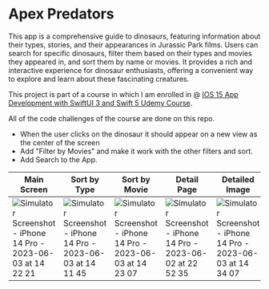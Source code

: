 # Apex Predators

This app is a comprehensive guide to dinosaurs, featuring information about their types, stories, and their appearances in Jurassic Park films. Users can search for specific dinosaurs, filter them based on their types and movies they appeared in, and sort them by name or movies. 
It provides a rich and interactive experience for dinosaur enthusiasts, offering a convenient way to explore and learn about these fascinating creatures.

This project is part of a course in which I am enrolled in @ [IOS 15 App Development with SwiftUI 3 and Swift 5 Udemy Course](https://farfetch.udemy.com/course/ios-15-app-development-with-swiftui-3-and-swift-5/). 

All of the code challenges of the course are done on this repo.

* When the user clicks on the dinosaur it should appear on a new view as the center of the screen
* Add "Filter by Movies" and make it work with the other filters and sort.
* Add Search to the App.

| Main Screen        | Sort by Type           | Sort by Movie           | Detail Page          | Detailed Image          |
| ------------- | ------------- | ------------- | ------------- | ------------- |
| ![Simulator Screenshot - iPhone 14 Pro - 2023-06-03 at 14 22 21](https://github.com/onunomendonca/apexPredators/assets/5332606/33565435-c164-4ff8-8cac-e9dfcecd208e)  | ![Simulator Screenshot - iPhone 14 Pro - 2023-06-03 at 14 11 45](https://github.com/onunomendonca/apexPredators/assets/5332606/479cace9-2e8e-48c2-9dda-c582edf1d4ea) | ![Simulator Screenshot - iPhone 14 Pro - 2023-06-03 at 14 23 07](https://github.com/onunomendonca/apexPredators/assets/5332606/1b916904-f6d9-4654-94c2-618ab28f9bec) | ![Simulator Screenshot - iPhone 14 Pro - 2023-06-02 at 22 52 35](https://github.com/onunomendonca/apexPredators/assets/5332606/d2ae30b5-687b-4737-8783-cc1aafaef1ef) | ![Simulator Screenshot - iPhone 14 Pro - 2023-06-03 at 14 34 07](https://github.com/onunomendonca/apexPredators/assets/5332606/51353996-2bd6-43f3-80f0-62a5f77077d6) |




